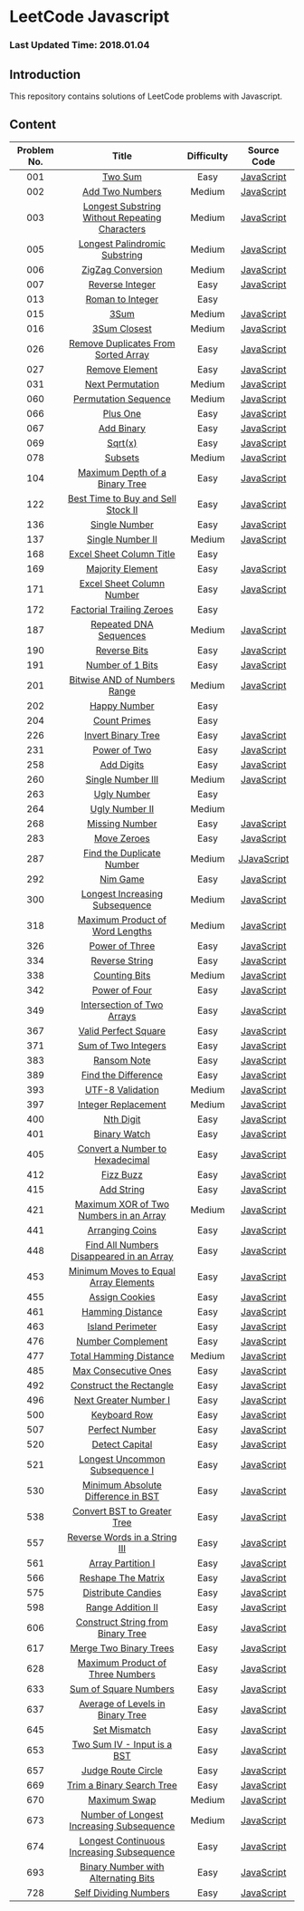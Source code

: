 # LeetCode Javascript

### Last Updated Time: 2018.01.04

## Introduction

This repository contains solutions of LeetCode problems with Javascript.

## Content

|Problem No. |Title| Difficulty|Source Code|
|:---:|:---:|:---:|:---:|
|001|[Two Sum](https://leetcode.com/problems/two-sum/)|Easy|[JavaScript](/Algorithms/001%20-%20Two%20Sum/TwoSum.js)|
|002|[Add Two Numbers](https://leetcode.com/problems/add-two-numbers/)|Medium|[JavaScript](/Algorithms/002%20-%20Add%20Two%20Numbers/AddTwoNumbers.js)|
|003|[Longest Substring Without Repeating Characters](https://leetcode.com/problems/longest-substring-without-repeating-characters/)|Medium|[JavaScript](/Algorithms/003%20-%20Longest%20Substring%20Without%20Repeating%20Characters/LongestSubstringWithoutRepeartingCharacters.js)|
|005|[Longest Palindromic Substring](https://leetcode.com/problems/longest-palindromic-substring/)|Medium|[JavaScript](/Algorithms/005%20-%20Longest%20Palindromic%20Substring/LongestPalindromicSubstring.js)|
|006|[ZigZag Conversion](https://leetcode.com/problems/zigzag-conversion/)|Medium|[JavaScript](/Algorithms/006%20-%20ZigZag%20Conversion/ZigZagConversion.js)|
|007|[Reverse Integer](https://leetcode.com/problems/reverse-integer/)|Easy|[JavaScript](/Algorithms/007%20-%20Reverse%20Integer/ReverseInteger.js)|
|013|[Roman to Integer](https://leetcode.com/problems/roman-to-integer/)|Easy||
|015|[3Sum](https://leetcode.com/problems/3sum/)|Medium|[JavaScript](/Algorithms/015%20-%203Sum/3Sum.js)|
|016|[3Sum Closest](https://leetcode.com/problems/3sum-closest/)|Medium|[JavaScript](/Algorithms/016%20-%203Sum%20Closest/3SumClosest.js)|
|026|[Remove Duplicates From Sorted Array](https://leetcode.com/problems/remove-duplicates-from-sorted-array/)|Easy|[JavaScript](/Algorithms/026%20-%20Remove%20Duplicates%20From%20Sorted%20Array/RemoveDuplicatesFromSortedArray.js)|
|027|[Remove Element](https://leetcode.com/problems/remove-element/)|Easy|[JavaScript](/Algorithms/027%20-%20Remove%20Element/RemoveElement.js)|
|031|[Next Permutation](https://leetcode.com/problems/next-permutation/)|Medium|[JavaScript](/Algorithms/031%20-%20Next%20Permutation/NextPermutation.js)|
|060|[Permutation Sequence](https://leetcode.com/problems/permutation-sequence/)|Medium|[JavaScript](/Algorithms/060%20-%20Permutation%20Sequence/PermutationSequence.js)|
|066|[Plus One](https://leetcode.com/problems/plus-one/)|Easy|[JavaScript](/Algorithms/066%20-%20Plus%20One/PlusOne.js)|
|067|[Add Binary](https://leetcode.com/problems/add-binary/)|Easy|[JavaScript](/Algorithms/067%20-%20Add%20Binary/AddBinary.js)|
|069|[Sqrt(x)](https://leetcode.com/problems/sqrtx/)|Easy|[JavaScript](/Algorithms/069%20-%20Sqrt(x)/Sqrt(x).js)|
|078|[Subsets](https://leetcode.com/problems/subsets/)|Medium|[JavaScript](/Algorithms/078%20-%20Subsets/Subsets.js)|
|104|[Maximum Depth of a Binary Tree](https://leetcode.com/problems/maximum-depth-of-binary-tree/)|Easy|[JavaScript](/Algorithms/104%20-%20Maximum%20Depth%20of%20Binary%20Tree/MaximumDepthOfBinaryTree.js)|
|122|[Best Time to Buy and Sell Stock II](https://leetcode.com/problems/best-time-to-buy-and-sell-stock-ii/)|Easy|[JavaScript](/Algorithms/122%20-%20Best%20Time%20to%20Buy%20and%20Sell%20Stock%20II/BestTimeToBuyAndSellStockII.js)|
|136|[Single Number](https://leetcode.com/problems/single-number/)|Easy|[JavaScript](/Algorithms/136%20-%20Single%20Number/SingleNumber.js)|
|137|[Single Number II](https://leetcode.com/problems/single-number-ii/)|Medium|[JavaScript](/Algorithms/137%20-%20Single%20Number%20II/SingleNumberII.js)|
|168|[Excel Sheet Column Title](https://leetcode.com/problems/excel-sheet-column-title/)|Easy||
|169|[Majority Element](https://leetcode.com/problems/majority-element/)|Easy|[JavaScript](/Algorithms/169%20-%20Majority%20Element/MajorityElement.js)|
|171|[Excel Sheet Column Number](https://leetcode.com/problems/excel-sheet-column-number/)|Easy|[JavaScript](/Algorithms/171%20-%20Excel%20Sheet%20Column%20Number/ExcelSheetColumnNumber.js)|
|172|[Factorial Trailing Zeroes](https://leetcode.com/problems/factorial-trailing-zeroes/)|Easy||
|187|[Repeated DNA Sequences](https://leetcode.com/problems/repeated-dna-sequences/)|Medium|[JavaScript](/Algorithms/187%20-%20Repeated%20DNA%20Sequences/RepeatedDNASequences.js)|
|190|[Reverse Bits](https://leetcode.com/problems/reverse-bits/)|Easy|[JavaScript](/Algorithms/190%20-%20Reverse%20Bits/ReverseBits.js)|
|191|[Number of 1 Bits](https://leetcode.com/problems/number-of-1-bits/)|Easy|[JavaScript](/Algorithms/191%20-%20Number%20of%201%20Bits/NumberOf1Bits.js)|
|201|[Bitwise AND of Numbers Range](https://leetcode.com/problems/bitwise-and-of-numbers-range/)|Medium|[JavaScript](/Algorithms/201%20-%20Bitwise%20AND%20of%20Number%20Range/BitwiseANDOfNumbersRange.js)|
|202|[Happy Number](https://leetcode.com/problems/happy-number/)|Easy||
|204|[Count Primes](https://leetcode.com/problems/count-primes/)|Easy||
|226|[Invert Binary Tree](https://leetcode.com/problems/invert-binary-tree/)|Easy|[JavaScript](/Algorithms/226%20-%20Invert%20Binary%20Tree/InvertBinaryTree.js)|
|231|[Power of Two](https://leetcode.com/problems/power-of-two/)|Easy|[JavaScript](Algorithms/231%20-%20Power%20of%20Two/PowerOfTwo.js)|
|258|[Add Digits](https://leetcode.com/problems/add-digits/)|Easy|[JavaScript](/Algorithms/258%20-%20Add%20Digits/AddDigits.js)|
|260|[Single Number III](https://leetcode.com/problems/single-number-iii/)|Medium|[JavaScript](/Algorithms/260%20-%20Single%20Number%20III/SingleNumberIII.js)|
|263|[Ugly Number](https://leetcode.com/problems/ugly-number/)|Easy||
|264|[Ugly Number II](https://leetcode.com/problems/ugly-number-ii)|Medium||
|268|[Missing Number](https://leetcode.com/problems/missing-number/)|Easy|[JavaScript](/Algorithms/268%20-%20Missing%20Number/MissingNumber.js)|
|283|[Move Zeroes](https://leetcode.com/problems/move-zeroes/)|Easy|[JavaScript](/Algorithms/283%20-%20Move%20Zeroes/MoveZeroes.js)|
|287|[Find the Duplicate Number](https://leetcode.com/problems/find-the-duplicate-number/)|Medium|[JJavaScript](/Algorithms/287%20-%20Find%20The%20Duplicate%20Number/FindTheDuplicateNumber.js)|
|292|[Nim Game](https://leetcode.com/problems/nim-game/)|Easy|[JavaScript](/Algorithms/292%20-%20Nim%20Game/NimGame.js)|
|300|[Longest Increasing Subsequence](https://leetcode.com/problems/longest-increasing-subsequence/)|Medium|[JavaScript](/Algorithms/300%20-%20Longest%20Increasing%20Subsequence/LongestIncreasingSubsequence.js)|
|318|[Maximum Product of Word Lengths](https://leetcode.com/problems/maximum-product-of-word-lengths/)|Medium|[JavaScript](/Algorithms/318%20-%20Maximum%20Product%20of%20Word%20Lengths/MaximumProductofWordLengths.js)|
|326|[Power of Three](https://leetcode.com/problems/power-of-three/)|Easy|[JavaScript](/Algorithms/326%20-%20Power%20of%20Three/PowerOfThree.js)|
|334|[Reverse String](https://leetcode.com/problems/reverse-string/)|Easy|[JavaScript](/Algorithms/334%20-%20Reverse%20String/ReverseString.js)|
|338|[Counting Bits](https://leetcode.com/problems/counting-bits/)|Medium|[JavaScript](/Algorithms/338%20-%20Counting%20Bits/CountBits.js)|
|342|[Power of Four](https://leetcode.com/problems/power-of-four/)|Easy|[JavaScript](/Algorithms/342%20-%20Power%20of%20Four/PowerOfFour.js)|
|349|[Intersection of Two Arrays](https://leetcode.com/problems/intersection-of-two-arrays/)|Easy|[JavaScript](/Algorithms/349%20-%20Intersection%20of%20Two%20Arrays/IntersectionOfTwoArrays.js)|
|367|[Valid Perfect Square](https://leetcode.com/problems/valid-perfect-square/)|Easy|[JavaScript](/Algorithms/367%20-%20Valid%20Perfect%20Square/ValidPerfectSquare.js)|
|371|[Sum of Two Integers](https://leetcode.com/problems/sum-of-two-integers/)|Easy|[JavaScript](/Algorithms/371%20-%20Sum%20of%20Two%20Integers/SumOfTwoIntegers.js)|
|383|[Ransom Note](https://leetcode.com/problems/ransom-note/)|Easy|[JavaScript](/Algorithms/383%20-%20Ransom%20Note/RansomNote.js)|
|389|[Find the Difference](https://leetcode.com/problems/find-the-difference/)|Easy|[JavaScript](/Algorithms/389%20-%20Find%20the%20Difference/FindTheDifference.js)|
|393|[UTF-8 Validation](https://leetcode.com/problems/utf-8-validation/)|Medium|[JavaScript](/Algorithms/393%20-%20UTF-8%20Validation/UTF8Validation.js)|
|397|[Integer Replacement](https://leetcode.com/problems/integer-replacement/)|Medium|[JavaScript](/Algorithms/397%20-%20Integer%20Replacement/IntegerReplacement.js)|
|400|[Nth Digit](https://leetcode.com/problems/nth-digit/)|Easy|[JavaScript](/Algorithms/400%20-%20Nth%20Digit/NthDigit.js)|
|401|[Binary Watch](https://leetcode.com/problems/binary-watch/)|Easy|[JavaScript](/Algorithms/401%20-%20Binary%20Watch/BinaryWatch.js)|
|405|[Convert a Number to Hexadecimal](https://leetcode.com/problems/convert-a-number-to-hexadecimal/)|Easy|[JavaScript](/Algorithms/405%20-%20Convert%20a%20Number%20to%20Hexadecimal/ConvertANumberToHexadecimal.js)|
|412|[Fizz Buzz](https://leetcode.com/problems/fizz-buzz/)|Easy|[JavaScript](/Algorithms/412%20-%20Fizz%20Buzz/FizzBuzz.js)|
|415|[Add String](https://leetcode.com/problems/add-strings/)|Easy|[JavaScript](/Algorithms/415%20-%20Add%20String/AddString.js)|
|421|[Maximum XOR of Two Numbers in an Array](https://leetcode.com/problems/maximum-xor-of-two-numbers-in-an-array/)|Medium|[JavaScript](/Algorithms/421%20-%20Maximum%20XOR%20of%20Two%20Numbers%20in%20an%20Array/MaximumXorOfTwoNumbersInAnArray.js)|
|441|[Arranging Coins](https://leetcode.com/problems/arranging-coins/)|Easy|[JavaScript](/Algorithms/441%20-%20Arranging%20Coins/ArrangingCoins.js)|
|448|[Find All Numbers Disappeared in an Array](https://leetcode.com/problems/find-all-numbers-disappeared-in-an-array/)|Easy|[JavaScript](/Algorithms/448%20-%20Find%20All%20Numbers%20Disappeared%20in%20an%20Array/FindAllNumbersDisappearedInAnArray.js)|
|453|[Minimum Moves to Equal Array Elements](https://leetcode.com/problems/minimum-moves-to-equal-array-elements/)|Easy|[JavaScript](/Algorithms/453%20-%20Minimum%20Moves%20to%20Equal%20Array%20Element/MinimumMovesToEqualArrayElement.js)|
|455|[Assign Cookies](https://leetcode.com/problems/assign-cookies/)|Easy|[JavaScript](/Algorithms/455%20-%20Assign%20Cookies/AssignCookies.js)|
|461|[Hamming Distance](https://leetcode.com/problems/hamming-distance/)|Easy|[JavaScript](/Algorithms/461%20-%20Hamming%20Distance/HammingDistance.js)|
|463|[Island Perimeter](https://leetcode.com/problems/island-perimeter/)|Easy|[JavaScript](/Algorithms/463%20-%20Island%20Perimeter/IslandPerimeter.js)|
|476|[Number Complement](https://leetcode.com/problems/number-complement/)|Easy|[JavaScript](/Algorithms/476%20-%20Number%20Complement/NumberComplement.js)|
|477|[Total Hamming Distance](https://leetcode.com/problems/total-hamming-distance/)|Medium|[JavaScript](/Algorithms/477%20-%20Total%20Hamming%20Distance/TotalHammingDistance.js)|
|485|[Max Consecutive Ones](https://leetcode.com/problems/max-consecutive-ones/)|Easy|[JavaScript](/Algorithms/485%20-%20Max%20Consecutive%20Ones/MaxConsecutiveOnes.js)|
|492|[Construct the Rectangle](https://leetcode.com/problems/construct-the-rectangle/)|Easy|[JavaScript](/Algorithms/492%20-%20Construct%20the%20Rectangle/ConstructTheRectangle.js)|
|496|[Next Greater Number I](https://leetcode.com/problems/next-greater-element-i/)|Easy|[JavaScript](/Algorithms/496%20-%20Next%20Greater%20Element%20I/NextGreaterElementI.js)|
|500|[Keyboard Row](https://leetcode.com/problems/keyboard-row/)|Easy|[JavaScript](/Algorithms/500%20-%20Keyboard%20Row/KeyboardRow.js)|
|507|[Perfect Number](https://leetcode.com/problems/perfect-number/)|Easy|[JavaScript](/Algorithms/507%20-%20Perfect%20Number/PerfectNumber.js)|
|520|[Detect Capital](https://leetcode.com/problems/detect-capital/)|Easy|[JavaScript](/Algorithms/520%20-%20Detect%20Capital/DetectCapital.js)|
|521|[Longest Uncommon Subsequence I](https://leetcode.com/problems/longest-uncommon-subsequence-i/)|Easy|[JavaScript](/Algorithms/521%20-%20Longest%20Uncommon%20Subsequence%20I/LongestUncommonSubsequenceI.js)|
|530|[Minimum Absolute Difference in BST](https://leetcode.com/problems/minimum-absolute-difference-in-bst/)|Easy|[JavaScript](/Algorithms/530%20-%20Minimum%20Absolute%20Difference%20in%20BST/MinimumAbsoluteDifferenceInBST.js)|
|538|[Convert BST to Greater Tree](https://leetcode.com/problems/convert-bst-to-greater-tree/)|Easy|[JavaScript](/Algorithms/538%20-%20Convert%20BST%20to%20Greater%20Tree/ConvertBSTtoGreaterTree.js)|
|557|[Reverse Words in a String III](https://leetcode.com/problems/reverse-words-in-a-string-iii/)|Easy|[JavaScript](/Algorithms/557%20-%20Reverse%20Words%20in%20a%20String%20III/ReverseWordsInAStringIII.js)|
|561|[Array Partition I](https://leetcode.com/problems/array-partition-i/)|Easy|[JavaScript](/Algorithms/561%20-%20Array%20Partition%20I/ArrayPartitionI.js)|
|566|[Reshape The Matrix](https://leetcode.com/problems/reshape-the-matrix/)|Easy|[JavaScript](/Algorithms/566%20-%20Reshape%20the%20Matrix/ReshapeTheMatrix.js)|
|575|[Distribute Candies](https://leetcode.com/problems/distribute-candies/)|Easy|[JavaScript](/Algorithms/575%20-%20Distribute%20Candies/DistributeCandies.js)|
|598|[Range Addition II](https://leetcode.com/problems/range-addition-ii/)|Easy|[JavaScript](/Algorithms/598%20-%20Range%20Addition%20II%20/RangeAdditionII.js)|
|606|[Construct String from Binary Tree](https://leetcode.com/problems/construct-string-from-binary-tree/)|Easy|[JavaScript](/Algorithms/606%20-%20Construct%20String%20from%20Binary%20Tree/ConstructStringFromBinaryTree.js)|
|617|[Merge Two Binary Trees](https://leetcode.com/problems/merge-two-binary-trees/)|Easy|[JavaScript](/Algorithms/617%20-%20Merge%20Two%20Binary%20Trees/MergeTwoBinaryTrees.js)|
|628|[Maximum Product of Three Numbers](https://leetcode.com/problems/maximum-product-of-three-numbers/)|Easy|[JavaScript](/Algorithms/628%20-%20Maximum%20Product%20of%20Three%20Numbers/MaximumProductOfThreeNumbers.js)|
|633|[Sum of Square Numbers](https://leetcode.com/problems/sum-of-square-numbers/)|Easy|[JavaScript](/Algorithms/633%20-%20Sum%20of%20Square%20Numbers/SumOfSquareNumbers.js)|
|637|[Average of Levels in Binary Tree](https://leetcode.com/problems/average-of-levels-in-binary-tree/)|Easy|[JavaScript](/Algorithms/637%20-%20Average%20of%20Levels%20in%20Binary%20Tree/AverageOfLevelsInBinaryTree.js)|
|645|[Set Mismatch](https://leetcode.com/problems/set-mismatch/)|Easy|[JavaScript](/Algorithms/645%20-%20Set%20Mismatch/SetMismatch.js)|
|653|[Two Sum IV - Input is a BST](https://leetcode.com/problems/two-sum-iv-input-is-a-bst/)|Easy|[JavaScript](/Algorithms/653%20-%20Two%20Sum%20IV%20-%20Input%20is%20a%20BST/TwoSumIV-BST.js)|
|657|[Judge Route Circle](https://leetcode.com/problems/judge-route-circle/)|Easy|[JavaScript](/Algorithms/657%20-%20Judge%20Route%20Circle/JudgeRouteCircle.js)|
|669|[Trim a Binary Search Tree](https://leetcode.com/problems/trim-a-binary-search-tree/)|Easy|[JavaScript](/Algorithms/669%20-%20Trim%20a%20Binary%20Search%20Tree/TrimABinarySearchTree.js)|
|670|[Maximum Swap](https://leetcode.com/problems/maximum-swap/)|Medium|[JavaScript](/Algorithms/670%20-%20Maximum%20Swap/MaximumSwap.js)|
|673|[Number of Longest Increasing Subsequence](https://leetcode.com/problems/number-of-longest-increasing-subsequence/)|Medium|[JavaScript](/Algorithms/673%20-%20Number%20of%20Longest%20Increasing%20Subsequence/NumberOfLongestIncreasingSubsequence.js)|
|674|[Longest Continuous Increasing Subsequence](https://leetcode.com/problems/longest-continuous-increasing-subsequence/)|Easy|[JavaScript](/Algorithms/674%20-%20Longest%20Continuous%20Increasing%20Subsequence/LongestContinuousIncreasingSubsequence.js)|
|693|[Binary Number with Alternating Bits](https://leetcode.com/problems/binary-number-with-alternating-bits/)|Easy|[JavaScript](/Algorithms/693%20-%20Binary%20Number%20with%20Alternating%20Bits/BinaryNumberWithAlternatingBits.js)|
|728|[Self Dividing Numbers](https://leetcode.com/problems/self-dividing-numbers/)|Easy|[JavaScript](/Algorithms/728%20-%20Self%20Dividing%20Number/SelfDividingNumber.js)|
